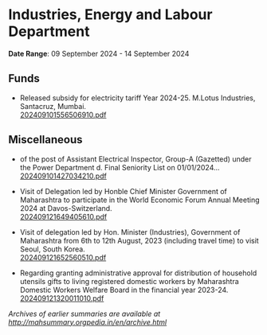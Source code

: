 # Industries, Energy and Labour Department

**Date Range**: 09 September 2024 - 14 September 2024


## Funds
- Released subsidy for electricity tariff  Year 2024-25. M.Lotus Industries, Santacruz, Mumbai.\
  [202409101556506910.pdf](https://gr.maharashtra.gov.in/Site/Upload/Government%20Resolutions/English/202409101556506910.pdf)

## Miscellaneous
- of the post of Assistant Electrical Inspector, Group-A (Gazetted) under the Power Department d. Final Seniority List on 01/01/2024...\
  [202409101427034210.pdf](https://gr.maharashtra.gov.in/Site/Upload/Government%20Resolutions/English/202409101427034210...pdf)

- Visit of Delegation led by Honble Chief  Minister Government of Maharashtra to participate in the World Economic Forum Annual Meeting 2024 at Davos-Switzerland.\
  [202409121649405610.pdf](https://gr.maharashtra.gov.in/Site/Upload/Government%20Resolutions/English/202409121649405610.pdf)

- Visit of delegation led by Hon. Minister (Industries), Government of Maharashtra from 6th to 12th August, 2023 (including travel time) to visit Seoul, South Korea.\
  [202409121652560510.pdf](https://gr.maharashtra.gov.in/Site/Upload/Government%20Resolutions/English/202409121652560510.pdf)

- Regarding granting administrative approval for distribution of household utensils gifts to living registered domestic workers by Maharashtra Domestic Workers Welfare Board in the financial year 2023-24.\
  [202409121320011010.pdf](https://gr.maharashtra.gov.in/Site/Upload/Government%20Resolutions/English/202409121320011010.pdf)


*Archives of earlier summaries are available at http://mahsummary.orgpedia.in/en/archive.html*